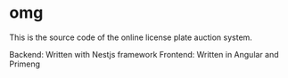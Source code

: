 # omg

This is the source code of the online license plate auction system.

Backend: Written with Nestjs framework
Frontend: Written in Angular and Primeng
